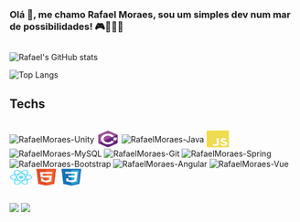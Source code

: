 ###  Olá 👋, me chamo Rafael Moraes, sou um simples dev num mar de possibilidades! 🎮🚀🤜🤛
##

![Rafael's GitHub stats](https://github-readme-stats.vercel.app/api?username=rafaelmoraesDev&hide=contribs,prs,stars&theme=radical)

![Top Langs](https://github-readme-stats.vercel.app/api/top-langs/?username=rafaelmoraesDev&size_weight=0.5&count_weight=0.5&theme=radical)



## Techs 
<div style="display: inline_block"><br>
  <img align="center" alt="RafaelMoraes-Unity" height="30" width="40" src="https://cdn.jsdelivr.net/gh/devicons/devicon/icons/unity/unity-original.svg">
  <img align="center" alt="RafaelMoraes-Csharp" height="30" width="40" src="https://raw.githubusercontent.com/devicons/devicon/master/icons/csharp/csharp-original.svg">
  <img align="center" alt="RafaelMoraes-Java" height="30" width="40" src="https://cdn.jsdelivr.net/gh/devicons/devicon/icons/java/java-original.svg">
  <img align="center" alt="RafaelMoraes-Js" height="30" width="40" src="https://raw.githubusercontent.com/devicons/devicon/master/icons/javascript/javascript-plain.svg">
  <img align="center" alt="RafaelMoraes-MySQL" height="30" width="40" src="https://cdn.jsdelivr.net/gh/devicons/devicon/icons/mysql/mysql-original.svg">
  <img align="center" alt="RafaelMoraes-Git" height="30" width="40" src="https://cdn.jsdelivr.net/gh/devicons/devicon/icons/git/git-original.svg">
  <img align="center" alt="RafaelMoraes-Spring" height="30" width="40" src="https://cdn.jsdelivr.net/gh/devicons/devicon/icons/spring/spring-original.svg">   
  <img align="center" alt="RafaelMoraes-Bootstrap" height="30" width="40" src="https://cdn.jsdelivr.net/gh/devicons/devicon/icons/bootstrap/bootstrap-original.svg">    
  <img align="center" alt="RafaelMoraes-Angular" height="30" width="40" src="https://cdn.jsdelivr.net/gh/devicons/devicon/icons/angularjs/angularjs-original.svg">
  <img align="center" alt="RafaelMoraes-Vue" height="30" width="40" src="https://cdn.jsdelivr.net/gh/devicons/devicon/icons/vuejs/vuejs-original.svg">
  <img align="center" alt="RafaelMoraes-React" height="30" width="40" src="https://raw.githubusercontent.com/devicons/devicon/master/icons/react/react-original.svg">
  <img align="center" alt="RafaelMoraes-HTML" height="30" width="40" src="https://raw.githubusercontent.com/devicons/devicon/master/icons/html5/html5-original.svg">
  <img align="center" alt="RafaelMoraes-CSS" height="30" width="40" src="https://raw.githubusercontent.com/devicons/devicon/master/icons/css3/css3-original.svg">
</div>

##

  <a href = "mailto:rafaelmoraes.analyst@gmail.com"><img src="https://img.shields.io/badge/-Gmail-%23333?style=for-the-badge&logo=gmail&logoColor=white" target="_blank"></a>
  <a href="https://www.linkedin.com/in/rafaelmoraesdev/" target="_blank"><img src="https://img.shields.io/badge/-LinkedIn-%230077B5?style=for-the-badge&logo=linkedin&logoColor=white" target="_blank"></a> 



